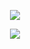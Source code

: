 <p align="center">
<img src="https://files.catbox.moe/kgcsy8.png"/>
</p>

<p align="center">
<img src="https://files.catbox.moe/04t4p5.png"/>
</p>
